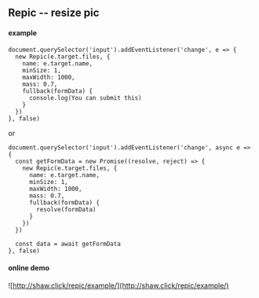 ## Repic -- resize pic

#### example

```
document.querySelector('input').addEventListener('change', e => {
  new Repic(e.target.files, {
    name: e.target.name,
    minSize: 1,
    maxWidth: 1000,
    mass: 0.7,
    fullback(formData) {
      console.log(You can submit this)
    }
  })
}, false)
```

or

```
document.querySelector('input').addEventListener('change', async e => {
  const getFormData = new Promise((resolve, reject) => {
    new Repic(e.target.files, {
      name: e.target.name,
      minSize: 1,
      maxWidth: 1000,
      mass: 0.7,
      fullback(formData) {
        resolve(formData)
      }
    })
  })

  const data = await getFormData
}, false)
```

#### online demo

![http://shaw.click/repic/example/](http://shaw.click/repic/example/)
